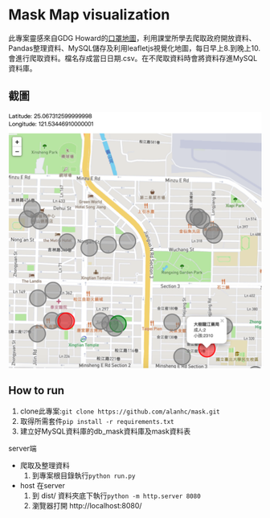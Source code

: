 Mask Map visualization
=====

此專案靈感來自GDG Howard的[口罩地圖](https://mask.goodideas-studio.com/)，利用課堂所學去爬取政府開放資料、Pandas整理資料、MySQL儲存及利用leafletjs視覺化地圖，每日早上8.到晚上10.會進行爬取資料。檔名存成當日日期.csv。在不爬取資料時會將資料存進MySQL資料庫。
## 截圖
![](img/1.png)
## How to run
1. clone此專案:```git clone https://github.com/alanhc/mask.git```
2. 取得所需套件```pip install -r requirements.txt```
3. 建立好MySQL資料庫的db_mask資料庫及mask資料表 

server端
* 爬取及整理資料
  1. 到專案根目錄執行```python run.py```
* host 在server
  1. 到 dist/ 資料夾底下執行```python -m http.server 8080```
  2. 瀏覽器打開 http://localhost:8080/
